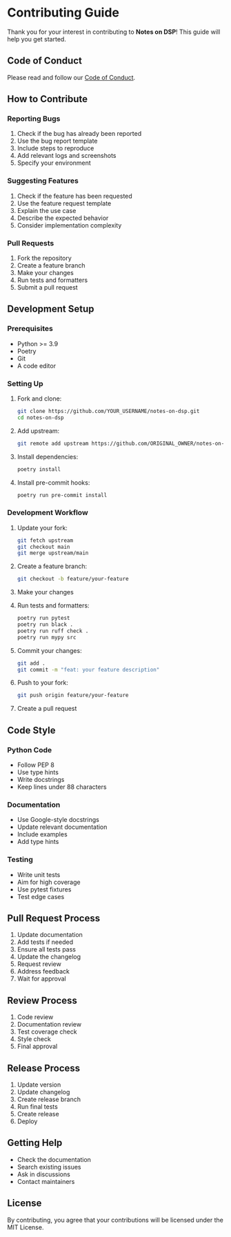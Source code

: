 # Contributing Guide

Thank you for your interest in contributing to **Notes on DSP**! This guide will help you get started.

## Code of Conduct

Please read and follow our [Code of Conduct](code_of_conduct.md).

## How to Contribute

### Reporting Bugs

1. Check if the bug has already been reported
2. Use the bug report template
3. Include steps to reproduce
4. Add relevant logs and screenshots
5. Specify your environment

### Suggesting Features

1. Check if the feature has been requested
2. Use the feature request template
3. Explain the use case
4. Describe the expected behavior
5. Consider implementation complexity

### Pull Requests

1. Fork the repository
2. Create a feature branch
3. Make your changes
4. Run tests and formatters
5. Submit a pull request

## Development Setup

### Prerequisites

- Python >= 3.9
- Poetry
- Git
- A code editor

### Setting Up

1. Fork and clone:
   ```bash
   git clone https://github.com/YOUR_USERNAME/notes-on-dsp.git
   cd notes-on-dsp
   ```

2. Add upstream:
   ```bash
   git remote add upstream https://github.com/ORIGINAL_OWNER/notes-on-dsp.git
   ```

3. Install dependencies:
   ```bash
   poetry install
   ```

4. Install pre-commit hooks:
   ```bash
   poetry run pre-commit install
   ```

### Development Workflow

1. Update your fork:
   ```bash
   git fetch upstream
   git checkout main
   git merge upstream/main
   ```

2. Create a feature branch:
   ```bash
   git checkout -b feature/your-feature
   ```

3. Make your changes
4. Run tests and formatters:
   ```bash
   poetry run pytest
   poetry run black .
   poetry run ruff check .
   poetry run mypy src
   ```

5. Commit your changes:
   ```bash
   git add .
   git commit -m "feat: your feature description"
   ```

6. Push to your fork:
   ```bash
   git push origin feature/your-feature
   ```

7. Create a pull request

## Code Style

### Python Code

- Follow PEP 8
- Use type hints
- Write docstrings
- Keep lines under 88 characters

### Documentation

- Use Google-style docstrings
- Update relevant documentation
- Include examples
- Add type hints

### Testing

- Write unit tests
- Aim for high coverage
- Use pytest fixtures
- Test edge cases

## Pull Request Process

1. Update documentation
2. Add tests if needed
3. Ensure all tests pass
4. Update the changelog
5. Request review
6. Address feedback
7. Wait for approval

## Review Process

1. Code review
2. Documentation review
3. Test coverage check
4. Style check
5. Final approval

## Release Process

1. Update version
2. Update changelog
3. Create release branch
4. Run final tests
5. Create release
6. Deploy

## Getting Help

- Check the documentation
- Search existing issues
- Ask in discussions
- Contact maintainers

## License

By contributing, you agree that your contributions will be licensed under the MIT License. 